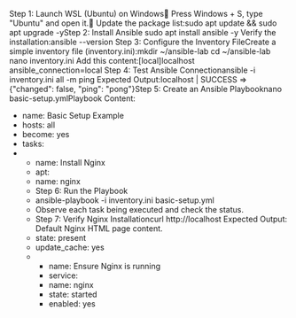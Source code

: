 Step 1: Launch WSL (Ubuntu) on Windows Press Windows + S, type "Ubuntu" and open it. Update the package list:sudo apt update && sudo apt upgrade -yStep 2: Install Ansible
sudo apt install ansible -y
Verify the installation:ansible --version
Step 3: Configure the Inventory FileCreate a simple inventory file (inventory.ini):mkdir ~/ansible-lab
cd ~/ansible-lab
nano inventory.ini
Add this content:[local]localhost ansible_connection=local
Step 4: Test Ansible Connectionansible -i inventory.ini all -m ping
Expected Output:localhost | SUCCESS => {"changed": false,
"ping": "pong"}Step 5: Create an Ansible Playbooknano basic-setup.ymlPlaybook Content:
- name: Basic Setup Example
- hosts: all
- become: yes
- tasks:
- - name: Install Nginx
  - apt:
  - name: nginx
  - Step 6: Run the Playbook
  - ansible-playbook -i inventory.ini basic-setup.yml
  - Observe each task being executed and check the status.
  - Step 7: Verify Nginx Installationcurl http://localhost  Expected Output: Default Nginx HTML page content.
  - state: present
  - update_cache: yes
  - - name: Ensure Nginx is running
    - service:
    - name: nginx
    - state: started
    - enabled: yes
